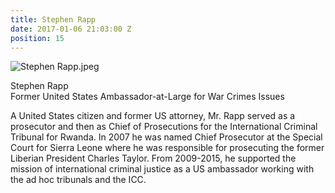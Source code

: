 ```yaml
---
title: Stephen Rapp
date: 2017-01-06 21:03:00 Z
position: 15
---
```


![Stephen Rapp.jpeg](/uploads/Stephen%20Rapp.jpeg)

Stephen Rapp <br> Former United States Ambassador-at-Large for War Crimes Issues


A United States citizen and former US attorney, Mr. Rapp served as a prosecutor and then as Chief of Prosecutions for the International Criminal Tribunal for Rwanda. In 2007 he was named Chief Prosecutor at the Special Court for Sierra Leone where he was responsible for prosecuting the former Liberian President Charles Taylor. From 2009-2015, he supported the mission of international criminal justice as a US ambassador working with the ad hoc tribunals and the ICC. 
